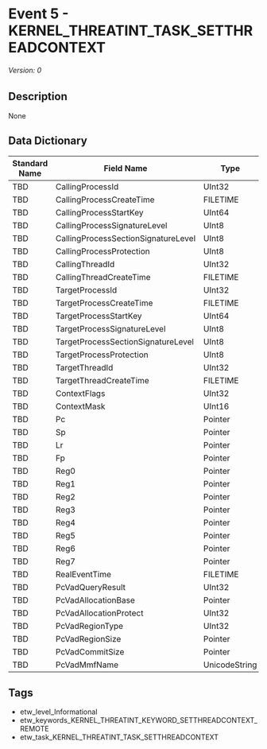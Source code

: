 # Event 5 - KERNEL_THREATINT_TASK_SETTHREADCONTEXT
###### Version: 0

## Description
None

## Data Dictionary
|Standard Name|Field Name|Type|Description|Sample Value|
|---|---|---|---|---|
|TBD|CallingProcessId|UInt32|None|`None`|
|TBD|CallingProcessCreateTime|FILETIME|None|`None`|
|TBD|CallingProcessStartKey|UInt64|None|`None`|
|TBD|CallingProcessSignatureLevel|UInt8|None|`None`|
|TBD|CallingProcessSectionSignatureLevel|UInt8|None|`None`|
|TBD|CallingProcessProtection|UInt8|None|`None`|
|TBD|CallingThreadId|UInt32|None|`None`|
|TBD|CallingThreadCreateTime|FILETIME|None|`None`|
|TBD|TargetProcessId|UInt32|None|`None`|
|TBD|TargetProcessCreateTime|FILETIME|None|`None`|
|TBD|TargetProcessStartKey|UInt64|None|`None`|
|TBD|TargetProcessSignatureLevel|UInt8|None|`None`|
|TBD|TargetProcessSectionSignatureLevel|UInt8|None|`None`|
|TBD|TargetProcessProtection|UInt8|None|`None`|
|TBD|TargetThreadId|UInt32|None|`None`|
|TBD|TargetThreadCreateTime|FILETIME|None|`None`|
|TBD|ContextFlags|UInt32|None|`None`|
|TBD|ContextMask|UInt16|None|`None`|
|TBD|Pc|Pointer|None|`None`|
|TBD|Sp|Pointer|None|`None`|
|TBD|Lr|Pointer|None|`None`|
|TBD|Fp|Pointer|None|`None`|
|TBD|Reg0|Pointer|None|`None`|
|TBD|Reg1|Pointer|None|`None`|
|TBD|Reg2|Pointer|None|`None`|
|TBD|Reg3|Pointer|None|`None`|
|TBD|Reg4|Pointer|None|`None`|
|TBD|Reg5|Pointer|None|`None`|
|TBD|Reg6|Pointer|None|`None`|
|TBD|Reg7|Pointer|None|`None`|
|TBD|RealEventTime|FILETIME|None|`None`|
|TBD|PcVadQueryResult|UInt32|None|`None`|
|TBD|PcVadAllocationBase|Pointer|None|`None`|
|TBD|PcVadAllocationProtect|UInt32|None|`None`|
|TBD|PcVadRegionType|UInt32|None|`None`|
|TBD|PcVadRegionSize|Pointer|None|`None`|
|TBD|PcVadCommitSize|Pointer|None|`None`|
|TBD|PcVadMmfName|UnicodeString|None|`None`|

## Tags
* etw_level_Informational
* etw_keywords_KERNEL_THREATINT_KEYWORD_SETTHREADCONTEXT_REMOTE
* etw_task_KERNEL_THREATINT_TASK_SETTHREADCONTEXT